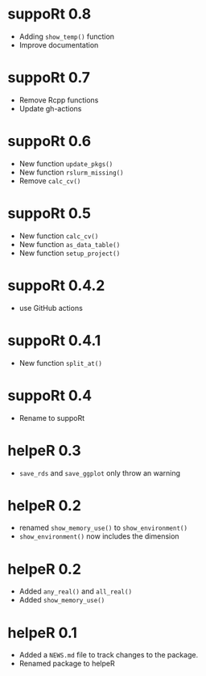 # suppoRt 0.8
* Adding `show_temp()` function
* Improve documentation

# suppoRt 0.7 
* Remove Rcpp functions
* Update gh-actions

# suppoRt 0.6
* New function `update_pkgs()`
* New function `rslurm_missing()`
* Remove `calc_cv()`

# suppoRt 0.5
* New function `calc_cv()`
* New function `as_data_table()`
* New function `setup_project()`

# suppoRt 0.4.2
* use GitHub actions

# suppoRt 0.4.1
* New function `split_at()`

# suppoRt 0.4
* Rename to suppoRt
	
# helpeR 0.3
* `save_rds` and `save_ggplot` only throw an warning

# helpeR 0.2
* renamed  `show_memory_use()` to `show_environment()`
* `show_environment()` now includes the dimension

# helpeR 0.2
* Added `any_real()` and `all_real()`
* Added `show_memory_use()`

# helpeR 0.1
* Added a `NEWS.md` file to track changes to the package.
* Renamed package to helpeR
